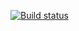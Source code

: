 [![Build status](https://ci.appveyor.com/api/projects/status/8yxvf3k72oif1bqy?svg=true)](https://ci.appveyor.com/project/MrLaikaBoss/patterns-task1)